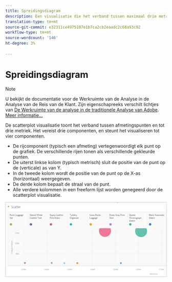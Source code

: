 ```yaml
---
title: Spreidingsdiagram
description: Een visualisatie die het verband tussen maximaal drie metriek toont.
translation-type: tm+mt
source-git-commit: e32311ce4975107e1b7ca2cb2eaadc2c68a93c92
workflow-type: tm+mt
source-wordcount: '146'
ht-degree: 3%

---
```



# Spreidingsdiagram

>[!NOTE]
>
>U bekijkt de documentatie voor de Werkruimte van de Analyse in de Analyse van de Reis van de Klant. Zijn eigenschapreeks verschilt lichtjes van [De Werkruimte van de analyse in de traditionele Analyse van Adobe](https://docs.adobe.com/content/help/en/analytics/analyze/analysis-workspace/home.html). [Meer informatie...](/help/getting-started/cja-aa.md)

De scatterplot visualisatie toont het verband tussen afmetingspunten en tot drie metriek. Het vereist drie componenten, en steunt het visualiseren tot vier componenten.

* De rijcomponent (typisch een afmeting) vertegenwoordigt elk punt op de grafiek. De verschillende rijen tonen als verschillende gekleurde punten.
* De uiterst linkse kolom (typisch metrisch) sluit de positie van de punt op de (verticale) as van Y.
* In de tweede kolom wordt de positie van de punt op de X-as (horizontaal) weergegeven.
* De derde kolom bepaalt de straal van de punt.
* Alle verdere kolommen in een freeform lijst worden genegeerd door de scatterplot visualisatie.

![Spreidingsdiagram](assets/scatter.png)
